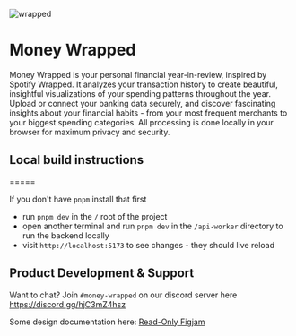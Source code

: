 
![wrapped](https://github.com/user-attachments/assets/03f6931d-8b3a-42ac-9215-547536c3480a)


# Money Wrapped

Money Wrapped is your personal financial year-in-review, inspired by Spotify Wrapped. It analyzes your transaction history to create beautiful, insightful visualizations of your spending patterns throughout the year. Upload or connect your banking data securely, and discover fascinating insights about your financial habits - from your most frequent merchants to your biggest spending categories. All processing is done locally in your browser for maximum privacy and security.


## Local build instructions
=====

If you don't have `pnpm` install that first

- run `pnpm dev` in the `/` root of the project
- open another terminal and run `pnpm dev` in the `/api-worker` directory to run the backend locally
- visit `http://localhost:5173` to see changes - they should live reload


## Product Development & Support

Want to chat? Join `#money-wrapped` on our discord server here https://discord.gg/hjC3mZ4hsz


Some design documentation here: [Read-Only Figjam](https://www.figma.com/board/I8YjX2pepHcef3eDUXMXcL/Untitled?node-id=0-1&t=YXcitpvH01exS69Z-1)
